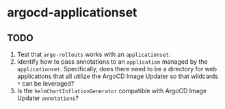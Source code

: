# argocd-applicationset

## TODO

1. Test that `argo-rollouts` works with an `applicationset`.
1. Identify how to pass annotations to an `application` managed by the `applicationset`. Specifically, does there need
   to be a directory for web applications that all utilize the ArgoCD Image Updater so that wildcards `*` can be
   leveraged?
1. Is the `helmChartInflationGenerator` compatible with ArgoCD Image Updater `annotations`?
